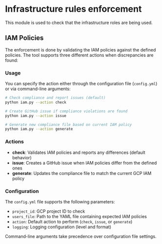 <!--
    Licensed to the Apache Software Foundation (ASF) under one
    or more contributor license agreements.  See the NOTICE file
    distributed with this work for additional information
    regarding copyright ownership.  The ASF licenses this file
    to you under the Apache License, Version 2.0 (the
    "License"); you may not use this file except in compliance
    with the License.  You may obtain a copy of the License at

      http://www.apache.org/licenses/LICENSE-2.0

    Unless required by applicable law or agreed to in writing,
    software distributed under the License is distributed on an
    "AS IS" BASIS, WITHOUT WARRANTIES OR CONDITIONS OF ANY
    KIND, either express or implied.  See the License for the
    specific language governing permissions and limitations
    under the License.
-->

# Infrastructure rules enforcement

This module is used to check that the infrastructure roles are being used. 

## IAM Policies

The enforcement is done by validating the IAM policies against the defined policies.
The tool supports three different actions when discrepancies are found:

### Usage

You can specify the action either through the configuration file (`config.yml`) or via command-line arguments:

```bash
# Check compliance and report issues (default)
python iam.py --action check

# Create GitHub issue if compliance violations are found  
python iam.py --action issue

# Generate new compliance file based on current IAM policy
python iam.py --action generate
```

### Actions

- **check**: Validates IAM policies and reports any differences (default behavior)
- **issue**: Creates a GitHub issue when IAM policies differ from the defined ones
- **generate**: Updates the compliance file to match the current GCP IAM policy

### Configuration

The `config.yml` file supports the following parameters:

- `project_id`: GCP project ID to check
- `users_file`: Path to the YAML file containing expected IAM policies  
- `action`: Default action to perform (`check`, `issue`, or `generate`)
- `logging`: Logging configuration (level and format)

Command-line arguments take precedence over configuration file settings.
